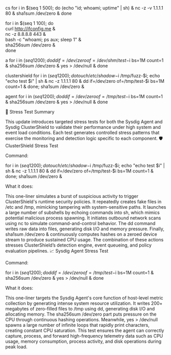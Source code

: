 cs
for i in $(seq 1 500); do (echo "id; whoami; uptime" | sh) & nc -z -v 1.1.1.1 80 & sha1sum /dev/zero & done

for i in $(seq 1 100); do \
  curl http://ifconfig.me & \
  nc -z 8.8.8.8 443 & \
  bash -c "whoami; ps aux; sleep 1" & \
  sha256sum /dev/zero & \
  done




a
for i in $(seq 1 200); do dd if=/dev/zero of=/dev/shm/test-$i bs=1M count=1 & sha256sum /dev/zero & yes > /dev/null & done





clustershield
for i in $(seq 1 200); do touch /etc/shadow-$i /tmp/fuzz-$i; echo "echo test $i" | sh & nc -z 1.1.1.1 80 & dd if=/dev/zero of=/tmp/test-$i bs=1M count=1 & done; sha1sum /dev/zero &


agent
for i in $(seq 1 200); do dd if=/dev/zero of=/tmp/test-$i bs=1M count=1 & sha256sum /dev/zero & yes > /dev/null & done





🔧 Stress Test Summary

This update introduces targeted stress tests for both the Sysdig Agent and Sysdig ClusterShield to validate their performance under high system and event load conditions. Each test generates controlled stress patterns that exercise the monitoring and detection logic specific to each component.
🛡️ ClusterShield Stress Test

Command:

for i in $(seq 1 200); do touch /etc/shadow-$i /tmp/fuzz-$i; echo "echo test $i" | sh & nc -z 1.1.1.1 80 & dd if=/dev/zero of=/tmp/test-$i bs=1M count=1 & done; sha1sum /dev/zero &

What it does:

This one-liner simulates a burst of suspicious activity to trigger ClusterShield's runtime security policies. It repeatedly creates fake files in /etc and /tmp, mimicking tampering with system-sensitive paths. It launches a large number of subshells by echoing commands into sh, which mimics potential malicious process spawning. It initiates outbound network scans using nc to simulate command-and-control behavior. The dd command writes raw data into files, generating disk I/O and memory pressure. Finally, sha1sum /dev/zero & continuously computes hashes on a zeroed device stream to produce sustained CPU usage. The combination of these actions stresses ClusterShield’s detection engine, event queueing, and policy evaluation pipelines.
📈 Sysdig Agent Stress Test

Command:

for i in $(seq 1 200); do dd if=/dev/zero of=/tmp/test-$i bs=1M count=1 & sha256sum /dev/zero & yes > /dev/null & done

What it does:

This one-liner targets the Sysdig Agent's core function of host-level metric collection by generating intense system resource utilization. It writes 200+ megabytes of zero-filled files to /tmp using dd, generating disk I/O and allocating memory. The sha256sum /dev/zero part puts pressure on the CPU through continuous hashing operations. Meanwhile, yes > /dev/null spawns a large number of infinite loops that rapidly print characters, creating constant CPU saturation. This test ensures the agent can correctly capture, process, and forward high-frequency telemetry data such as CPU usage, memory consumption, process activity, and disk operations during peak load.
